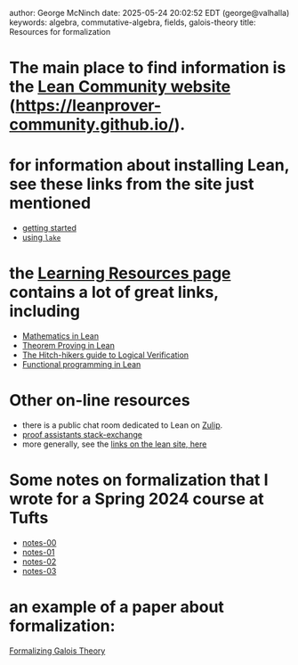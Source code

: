 author: George McNinch
date: 2025-05-24 20:02:52 EDT (george@valhalla)
keywords: algebra, commutative-algebra, fields, galois-theory
title: Resources for formalization

# The main place to find information is the [Lean Community website](https://leanprover-community.github.io/) (<https://leanprover-community.github.io/>).

# for information about installing Lean, see these links from the site just mentioned

-   [getting
    started](https://leanprover-community.github.io/get_started.html)
-   [using
    `lake`](https://leanprover-community.github.io/install/project.html)

# the [Learning Resources page](https://leanprover-community.github.io/learn.html) contains a lot of great links, including

-   [Mathematics in
    Lean](https://leanprover-community.github.io/mathematics_in_lean/)
-   [Theorem Proving in
    Lean](https://lean-lang.org/theorem_proving_in_lean4/)
-   [The Hitch-hikers guide to Logical
    Verification](https://raw.githubusercontent.com/blanchette/logical_verification_2023/main/hitchhikers_guide.pdf)
-   [Functional programming in
    Lean](https://lean-lang.org/functional_programming_in_lean/)

# Other on-line resources

-   there is a public chat room dedicated to Lean on
    [Zulip](https://leanprover.zulipchat.com/).
-   [proof assistants
    stack-exchange](https://proofassistants.stackexchange.com/)
-   more generally, see the [links on the lean site,
    here](https://lean-lang.org/links/)

# Some notes on formalization that I wrote for a Spring 2024 course at Tufts

-   [notes-00](notes-formal-00.md)
-   [notes-01](notes-formal-01.md)
-   [notes-02](notes-formal-02.md)
-   [notes-03](notes-formal-03.md)

# an example of a paper about formalization:

[Formalizing Galois Theory](https://arxiv.org/pdf/2107.10988)
